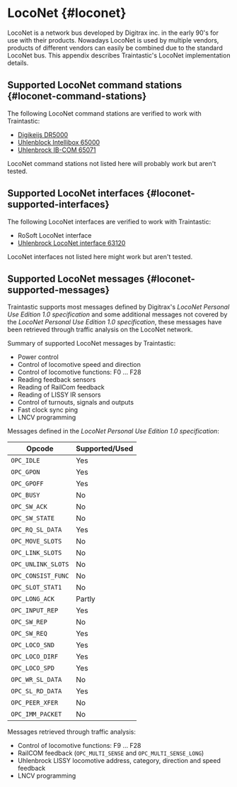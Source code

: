 # LocoNet {#loconet}

LocoNet is a network bus developed by Digitrax inc. in the early 90's for use with their products.
Nowadays LocoNet is used by multiple vendors, products of different vendors can easily be combined due to the standard LocoNet bus.
This appendix describes Traintastic's LocoNet implementation details.

## Supported LocoNet command stations {#loconet-command-stations}

The following LocoNet command stations are verified to work with Traintastic:
- [Digikeijs DR5000](supportedhardware/digikeijs/dr5000.md)
- [Uhlenblock Intellibox 65000](supportedhardware/uhlenbrock/intellibox.md)
- [Uhlenbrock IB-COM 65071](supportedhardware/uhlenbrock/ibcom.md)

LocoNet command stations not listed here will probably work but aren't tested.

## Supported LocoNet interfaces {#loconet-supported-interfaces}

The following LocoNet interfaces are verified to work with Traintastic:
- RoSoft LocoNet interface
- [Uhlenbrock LocoNet interface 63120](supportedhardware/uhlenbrock/loconetinterface63120.md)

LocoNet interfaces not listed here might work but aren't tested.

## Supported LocoNet messages {#loconet-supported-messages}

Traintastic supports most messages defined by Digitrax's *LocoNet Personal Use Edition 1.0 specification* and
some additional messages not covered by the *LocoNet Personal Use Edition 1.0 specification*,
these messages have been retrieved through traffic analysis on the LocoNet network.

Summary of supported LocoNet messages by Traintastic:
- Power control
- Control of locomotive speed and direction
- Control of locomotive functions: F0 … F28
- Reading feedback sensors
- Reading of RailCom feedback
- Reading of LISSY IR sensors
- Control of turnouts, signals and outputs
- Fast clock sync ping
- LNCV programming

Messages defined in the *LocoNet Personal Use Edition 1.0 specification*:

| Opcode             | Supported/Used |
|--------------------|----------------|
| `OPC_IDLE`         | Yes            |
| `OPC_GPON`         | Yes            |
| `OPC_GPOFF`        | Yes            |
| `OPC_BUSY`         | No             |
| `OPC_SW_ACK`       | No             |
| `OPC_SW_STATE`     | No             |
| `OPC_RQ_SL_DATA`   | Yes            |
| `OPC_MOVE_SLOTS`   | No             |
| `OPC_LINK_SLOTS`   | No             |
| `OPC_UNLINK_SLOTS` | No             |
| `OPC_CONSIST_FUNC` | No             |
| `OPC_SLOT_STAT1`   | No             |
| `OPC_LONG_ACK`     | Partly         |
| `OPC_INPUT_REP`    | Yes            |
| `OPC_SW_REP`       | No             |
| `OPC_SW_REQ`       | Yes            |
| `OPC_LOCO_SND`     | Yes            |
| `OPC_LOCO_DIRF`    | Yes            |
| `OPC_LOCO_SPD`     | Yes            |
| `OPC_WR_SL_DATA`   | No             |
| `OPC_SL_RD_DATA`   | Yes            |
| `OPC_PEER_XFER`    | No             |
| `OPC_IMM_PACKET`   | No             |

Messages retrieved through traffic analysis:
- Control of locomotive functions: F9 … F28
- RailCOM feedback (`OPC_MULTI_SENSE` and `OPC_MULTI_SENSE_LONG`)
- Uhlenbrock LISSY locomotive address, category, direction and speed feedback
- LNCV programming
